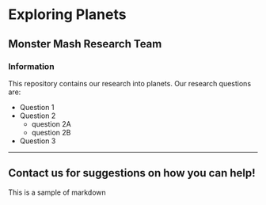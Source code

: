 # Exploring Planets

## Monster Mash Research Team

### Information

This repository contains our research into planets.  Our research questions are:
* Question 1
* Question 2
  - question 2A
  - question 2B
* Question 3

---
Contact us for suggestions on how you can help!
---

This is a sample of markdown
